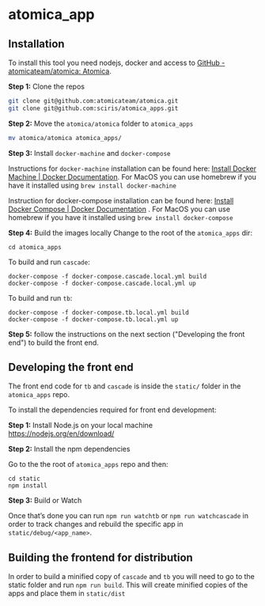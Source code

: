 # atomica_app
## Installation 
To install this tool you need nodejs, docker and access to [GitHub - atomicateam/atomica: Atomica](https://github.com/atomicateam/atomica).

**Step 1:**  Clone the repos

``` bash
git clone git@github.com:atomicateam/atomica.git
git clone git@github.com:sciris/atomica_apps.git
```

**Step 2:** Move the `atomica/atomica` folder to `atomica_apps`

```bash
mv atomica/atomica atomica_apps/
```

**Step 3:** Install `docker-machine` and `docker-compose`

Instructions for `docker-machine` installation can be found here: [Install Docker Machine | Docker Documentation](https://docs.docker.com/machine/install-machine/). For MacOS you can use homebrew if you have it installed using `brew install docker-machine`

Instruction for docker-compose installation can be found here: [Install Docker Compose | Docker Documentation](https://docs.docker.com/compose/install/#master-builds) . For MacOS you can use homebrew if you have it installed using `brew install docker-compose`

**Step 4:**  Build the images locally
Change to the root of the `atomica_apps` dir:

```
cd atomica_apps
```

To build and run `cascade`:

```
docker-compose -f docker-compose.cascade.local.yml build
docker-compose -f docker-compose.cascade.local.yml up
```

To build and run `tb`:

```
docker-compose -f docker-compose.tb.local.yml build
docker-compose -f docker-compose.tb.local.yml up
```

**Step 5:** follow the instructions on the next section ("Developing the front end") to build the front end.

## Developing the front end

The front end code for `tb` and `cascade` is inside the `static/` folder in the `atomica_apps` repo.

To install the dependencies required for front end development:

**Step 1:** Install Node.js on your local machine https://nodejs.org/en/download/

**Step 2:** Install the npm dependencies

Go to the the root of `atomica_apps` repo and then:

```
cd static
npm install 
```  

**Step 3:** Build or Watch

Once that’s done you can run `npm run watchtb` or `npm run watchcascade` in order to track changes  and rebuild the specific app in `static/debug/<app_name>`. 

## Building the frontend for distribution
In order to build a minified copy of `cascade` and `tb` you will need to go to the static folder and run `npm run build`. This will create minified copies of the apps and place them in `static/dist`
